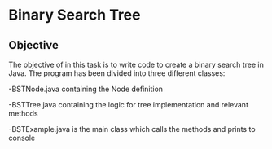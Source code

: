 # Binary Search Tree

## Objective
The objective of in this task is to write code to create a binary search tree in Java. The program has been divided into three different classes:

-BSTNode.java containing the Node definition

-BSTTree.java containing the logic for tree implementation and relevant methods

-BSTExample.java is the main class which calls the methods and prints to console
